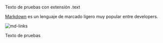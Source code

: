 Texto de pruebas con extensión .text

[Markdown](https://es.wikipedia.org/wiki/Markdown) es un lenguaje de marcado
ligero muy popular entre developers.

![md-links](https://github.com/Laboratoria/bootcamp/assets/12631491/fc6bc380-7824-4fab-ab8f-7ab5cd9d0e4)

Texto de pruebas


